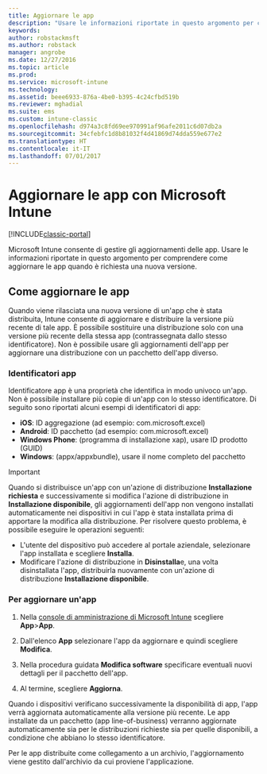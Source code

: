 ```yaml
---
title: Aggiornare le app
description: "Usare le informazioni riportate in questo argomento per comprendere come aggiornare le app quando è richiesta una nuova versione."
keywords: 
author: robstackmsft
ms.author: robstack
manager: angrobe
ms.date: 12/27/2016
ms.topic: article
ms.prod: 
ms.service: microsoft-intune
ms.technology: 
ms.assetid: beee6933-876a-4be0-b395-4c24cfbd519b
ms.reviewer: mghadial
ms.suite: ems
ms.custom: intune-classic
ms.openlocfilehash: d974a3c8fd69ee970991af96afe2011c6d07db2a
ms.sourcegitcommit: 34cfebfc1d8b81032f4d41869d74dda559e677e2
ms.translationtype: HT
ms.contentlocale: it-IT
ms.lasthandoff: 07/01/2017
---
```

# <a name="update-apps-using-microsoft-intune"></a>Aggiornare le app con Microsoft Intune

[!INCLUDE[classic-portal](../includes/classic-portal.md)]

Microsoft Intune consente di gestire gli aggiornamenti delle app. Usare le informazioni riportate in questo argomento per comprendere come aggiornare le app quando è richiesta una nuova versione.

## <a name="how-to-update-apps"></a>Come aggiornare le app
Quando viene rilasciata una nuova versione di un'app che è stata distribuita, Intune consente di aggiornare e distribuire la versione più recente di tale app. È possibile sostituire una distribuzione solo con una versione più recente della stessa app (contrassegnata dallo stesso identificatore). Non è possibile usare gli aggiornamenti dell'app per aggiornare una distribuzione con un pacchetto dell'app diverso.

### <a name="app-identifiers"></a>Identificatori app
Identificatore app è una proprietà che identifica in modo univoco un'app. Non è possibile installare più copie di un'app con lo stesso identificatore. Di seguito sono riportati alcuni esempi di identificatori di app:

- **iOS**: ID aggregazione (ad esempio: com.microsoft.excel)
- **Android**: ID pacchetto (ad esempio: com.microsoft.excel)
- **Windows Phone**: (programma di installazione xap), usare ID prodotto (GUID)
- **Windows**: (appx/appxbundle), usare il nome completo del pacchetto



> [!IMPORTANT]
> Quando si distribuisce un'app con un'azione di distribuzione **Installazione richiesta** e successivamente si modifica l'azione di distribuzione in **Installazione disponibile**, gli aggiornamenti dell'app non vengono installati automaticamente nei dispositivi in cui l'app è stata installata prima di apportare la modifica alla distribuzione. Per risolvere questo problema, è possibile eseguire le operazioni seguenti:
>
> -   L'utente del dispositivo può accedere al portale aziendale, selezionare l'app installata e scegliere **Installa**.
> -   Modificare l'azione di distribuzione in **Disinstalla**e, una volta disinstallata l'app, distribuirla nuovamente con un'azione di distribuzione **Installazione disponibile**.

### <a name="to-update-an-app"></a>Per aggiornare un'app

1.  Nella [console di amministrazione di Microsoft Intune](https://manage.microsoft.com) scegliere **App**&gt;**App**.

2.  Dall'elenco **App** selezionare l'app da aggiornare e quindi scegliere **Modifica**.

3.  Nella procedura guidata **Modifica software** specificare eventuali nuovi dettagli per il pacchetto dell'app.

4.  Al termine, scegliere **Aggiorna**.

Quando i dispositivi verificano successivamente la disponibilità di app, l'app verrà aggiornata automaticamente alla versione più recente.
Le app installate da un pacchetto (app line-of-business) verranno aggiornate automaticamente sia per le distribuzioni richieste sia per quelle disponibili, a condizione che abbiano lo stesso identificatore.

Per le app distribuite come collegamento a un archivio, l'aggiornamento viene gestito dall'archivio da cui proviene l'applicazione.
